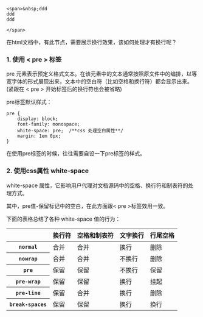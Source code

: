 ```
<span>&nbsp;ddd
ddd
ddd

</span>
```
在html文档中，有此节点，需要展示换行效果，该如何处理才有换行呢？
### 1. 使用 < pre > 标签

pre 元素表示预定义格式文本。在该元素中的文本通常按照原文件中的编排，以等宽字体的形式展现出来，文本中的空白符（比如空格和换行符）都会显示出来。(紧跟在 < pre > 开始标签后的换行符也会被省略)

pre标签默认样式：
```
pre {
    display: block;
    font-family: monospace;
    white-space: pre;  /**css 处理空白属性**/
    margin: 1em 0px;
}
```
在使用pre标签的时候，往往需要自设一下pre标签的样式。


### 2. 使用css属性 white-space

white-space 属性，它影响用户代理对文档源码中的空格、换行符和制表符的处理方式。

其中，pre值-保留标记中的空白，在此方面跟< pre >标签效用一致。

下面的表格总结了各种 white-space 值的行为：

<table class="standard-table">
 <thead>
  <tr>
   <th></th>
   <th>换行符</th>
   <th>空格和制表符</th>
   <th>文字换行</th>
   <th>行尾空格</th>
  </tr>
 </thead>
 <tbody>
  <tr>
   <th><code>normal</code></th>
   <td>合并</td>
   <td><span style="background-color: rgba(212, 221, 228, 0.14902);">合并</span></td>
   <td>换行</td>
   <td>删除</td>
  </tr>
  <tr>
   <th><code>nowrap</code></th>
   <td><span style="background-color: rgba(212, 221, 228, 0.14902);">合并</span></td>
   <td><span style="background-color: rgba(212, 221, 228, 0.14902);">合并</span></td>
   <td>不<span style="background-color: rgba(212, 221, 228, 0.14902);">换行</span></td>
   <td>删除</td>
  </tr>
  <tr>
   <th><code>pre</code></th>
   <td>保留</td>
   <td><span style="background-color: rgba(212, 221, 228, 0.14902);">保留</span></td>
   <td><span style="background-color: rgba(212, 221, 228, 0.14902);">不换行</span></td>
   <td>保留</td>
  </tr>
  <tr>
   <th><code>pre-wrap</code></th>
   <td><span style="background-color: rgba(212, 221, 228, 0.14902);">保留</span></td>
   <td><span style="background-color: rgba(212, 221, 228, 0.14902);">保留</span></td>
   <td><span style="background-color: rgba(212, 221, 228, 0.14902);">换行</span></td>
   <td>挂起</td>
  </tr>
  <tr>
   <th><code>pre-line</code></th>
   <td><span style="background-color: rgba(212, 221, 228, 0.14902);">保留</span></td>
   <td><span style="background-color: rgba(212, 221, 228, 0.14902);">合并</span></td>
   <td><span style="background-color: rgba(212, 221, 228, 0.14902);">换行</span></td>
   <td>删除</td>
  </tr>
  <tr>
   <th><code>break-spaces</code></th>
   <td><span style="background-color: rgba(212, 221, 228, 0.14902);">保留</span></td>
   <td><span style="background-color: rgba(212, 221, 228, 0.14902);">保留</span></td>
   <td><span style="background-color: rgba(212, 221, 228, 0.14902);">换行</span></td>
   <td>换行</td>
  </tr>
 </tbody>
</table>